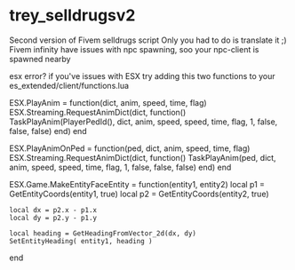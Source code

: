 # trey_selldrugsv2
Second version of Fivem selldrugs script Only you had to do is translate it ;) Fivem infinity have issues with npc spawning, soo your npc-client is spawned nearby

esx error?
if you've issues with ESX try adding this two functions to your es_extended/client/functions.lua

ESX.PlayAnim = function(dict, anim, speed, time, flag)
    ESX.Streaming.RequestAnimDict(dict, function()
        TaskPlayAnim(PlayerPedId(), dict, anim, speed, speed, time, flag, 1, false, false, false)
    end)
end

ESX.PlayAnimOnPed = function(ped, dict, anim, speed, time, flag)
    ESX.Streaming.RequestAnimDict(dict, function()
        TaskPlayAnim(ped, dict, anim, speed, speed, time, flag, 1, false, false, false)
    end)
end

ESX.Game.MakeEntityFaceEntity = function(entity1, entity2)
    local p1 = GetEntityCoords(entity1, true)
    local p2 = GetEntityCoords(entity2, true)

    local dx = p2.x - p1.x
    local dy = p2.y - p1.y

    local heading = GetHeadingFromVector_2d(dx, dy)
    SetEntityHeading( entity1, heading )
end
